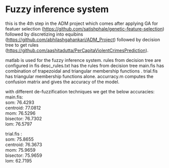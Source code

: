 # Fuzzy inference system
this is the 4th step in the ADM project which comes after applying GA for featuer selection (https://github.com/satishphale/genetic-feature-selection) followed by discretizing into equibins (https://github.com/abhilashgahankari/ADM_Project) followed by decision tree to get rules (https://github.com/aashitadutta/PerCapitaViolentCrimesPrediction).

matlab is used for the fuzzy inference system. rules from decision tree are configured in fis
desc_rules.txt has the rules from decision tree
main.fis has combination of trapezoidal and triangular membership functions .
trial.fis has triangular membership functions alone.
accurracy.m computes the confusion matrix and gives the accuracy of the model.

with different de-fuzzification techniques we get the below accuracies:\
main.fis:\
som:        76.4293\
centroid:	  77.0812\
mom:			  76.5296\
bisector:	  76.7302\
lom:			  76.5797

trial.fis :\
som: 		    75.8655\
centroid:	  76.3673\
mom:			  75.9659\
bisector:	  75.9659\
lom:			  62.7195
